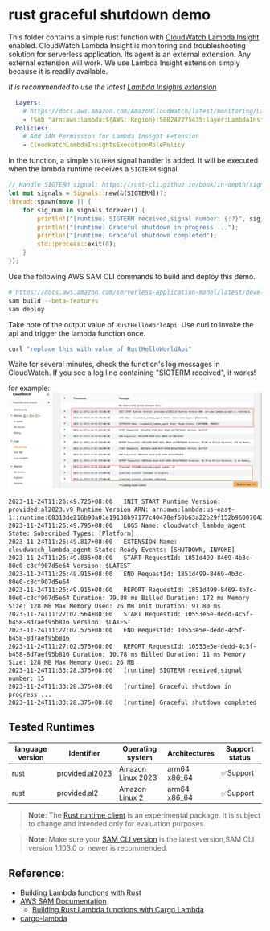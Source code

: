 # rust graceful shutdown demo

This folder contains a simple rust function with [CloudWatch Lambda Insight](https://docs.aws.amazon.com/lambda/latest/dg/monitoring-insights.html) enabled. CloudWatch Lambda Insight is
monitoring and troubleshooting solution for serverless application. Its agent is an external extension. Any external
extension will work. We use Lambda Insight extension simply because it is readily available.

*It is recommended to use the latest [Lambda Insights extension](https://docs.aws.amazon.com/AmazonCloudWatch/latest/monitoring/Lambda-Insights-extension-versions.html)*
```yaml
  Layers:
    # https://docs.aws.amazon.com/AmazonCloudWatch/latest/monitoring/Lambda-Insights-extension-versions.html
    - !Sub "arn:aws:lambda:${AWS::Region}:580247275435:layer:LambdaInsightsExtension-Arm64:5" # Add Lambda Insight Extension
  Policies:
    # Add IAM Permission for Lambda Insight Extension
    - CloudWatchLambdaInsightsExecutionRolePolicy
```

In the function, a simple `SIGTERM` signal handler is added. It will be executed when the lambda runtime receives
a `SIGTERM` signal.

```rust
// Handle SIGTERM signal: https://rust-cli.github.io/book/in-depth/signals.html
let mut signals = Signals::new(&[SIGTERM])?;
thread::spawn(move || {
    for sig_num in signals.forever() {
        println!("[runtime] SIGTERM received,signal number: {:?}", sig_num);
        println!("[runtime] Graceful shutdown in progress ...");
        println!("[runtime] Graceful shutdown completed");
        std::process::exit(0);
    }
});
```

Use the following AWS SAM CLI commands to build and deploy this demo.

```bash
# https://docs.aws.amazon.com/serverless-application-model/latest/developerguide/building-rust.html#building-rust-prerequisites
sam build --beta-features
sam deploy
```

Take note of the output value of `RustHelloWorldApi`. Use curl to invoke the api and trigger the lambda function once.

```bash
curl "replace this with value of RustHelloWorldApi"
```

Waite for several minutes, check the function's log messages in CloudWatch. If you see a log line containing "SIGTERM
received", it works!

for example:
![](./docs/images/rust-2023-11-24.png)
```text
2023-11-24T11:26:49.725+08:00	INIT_START Runtime Version: provided:al2023.v9 Runtime Version ARN: arn:aws:lambda:us-east-1::runtime:68313de216b90a01e19138b97177c40478ef50b63a22b29f152b960070428ae8
2023-11-24T11:26:49.795+08:00	LOGS Name: cloudwatch_lambda_agent State: Subscribed Types: [Platform]
2023-11-24T11:26:49.817+08:00	EXTENSION Name: cloudwatch_lambda_agent State: Ready Events: [SHUTDOWN, INVOKE]
2023-11-24T11:26:49.835+08:00	START RequestId: 1851d499-8469-4b3c-80e0-c8cf907d5e64 Version: $LATEST
2023-11-24T11:26:49.915+08:00	END RequestId: 1851d499-8469-4b3c-80e0-c8cf907d5e64
2023-11-24T11:26:49.915+08:00	REPORT RequestId: 1851d499-8469-4b3c-80e0-c8cf907d5e64 Duration: 79.88 ms Billed Duration: 172 ms Memory Size: 128 MB Max Memory Used: 26 MB Init Duration: 91.80 ms
2023-11-24T11:27:02.564+08:00	START RequestId: 10553e5e-dedd-4c5f-b458-8d7aef95b816 Version: $LATEST
2023-11-24T11:27:02.575+08:00	END RequestId: 10553e5e-dedd-4c5f-b458-8d7aef95b816
2023-11-24T11:27:02.575+08:00	REPORT RequestId: 10553e5e-dedd-4c5f-b458-8d7aef95b816 Duration: 10.78 ms Billed Duration: 11 ms Memory Size: 128 MB Max Memory Used: 26 MB
2023-11-24T11:33:28.375+08:00	[runtime] SIGTERM received,signal number: 15
2023-11-24T11:33:28.375+08:00	[runtime] Graceful shutdown in progress ...
2023-11-24T11:33:28.375+08:00	[runtime] Graceful shutdown completed 
```


## Tested Runtimes

| language version | Identifier      | Operating system  | Architectures    | Support status |
|------------------|-----------------|-------------------|------------------|----------------|
| rust             | provided.al2023 | Amazon Linux 2023 | arm64<br/>x86_64 | ✅Support       |
| rust             | provided.al2    | Amazon Linux 2    | arm64<br/>x86_64 | ✅Support       |

> **Note**: The [Rust runtime client](https://github.com/awslabs/aws-lambda-rust-runtime)
is an experimental package. It is subject to change and intended only for evaluation purposes.

> **Note**: Make sure your [SAM CLI version](https://docs.aws.amazon.com/serverless-application-model/latest/developerguide/install-sam-cli.html) is the latest version,SAM CLI version 1.103.0 or newer is recommended.


## Reference:
- [Building Lambda functions with Rust](https://docs.aws.amazon.com/lambda/latest/dg/lambda-rust.html)
- [AWS SAM Documentation](https://docs.aws.amazon.com/serverless-application-model/)
  - [Building Rust Lambda functions with Cargo Lambda](https://docs.aws.amazon.com/serverless-application-model/latest/developerguide/building-rust.html)
- [cargo-lambda](https://www.cargo-lambda.info/)